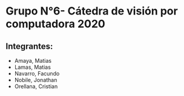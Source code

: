 # Grupo N°6- Cátedra de visión por computadora 2020

## Integrantes:
* Amaya, Matias
* Lamas, Matias
* Navarro, Facundo
* Nobile, Jonathan
* Orellana, Cristian
